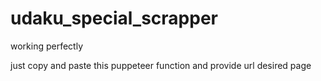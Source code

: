 # udaku_special_scrapper
working perfectly

just copy and paste this puppeteer function and provide url desired page
